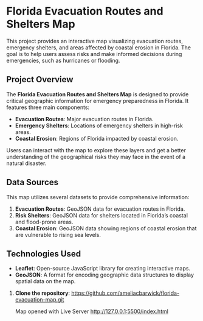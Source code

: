# Florida Evacuation Routes and Shelters Map

This project provides an interactive map visualizing evacuation routes, emergency shelters, and areas affected by coastal erosion in Florida. The goal is to help users assess risks and make informed decisions during emergencies, such as hurricanes or flooding.

## Project Overview

The **Florida Evacuation Routes and Shelters Map** is designed to provide critical geographic information for emergency preparedness in Florida. It features three main components:

- **Evacuation Routes**: Major evacuation routes in Florida.
- **Emergency Shelters**: Locations of emergency shelters in high-risk areas.
- **Coastal Erosion**: Regions of Florida impacted by coastal erosion.

Users can interact with the map to explore these layers and get a better understanding of the geographical risks they may face in the event of a natural disaster.

## Data Sources

This map utilizes several datasets to provide comprehensive information:

1. **Evacuation Routes**: GeoJSON data for evacuation routes in Florida.
2. **Risk Shelters**: GeoJSON data for shelters located in Florida’s coastal and flood-prone areas.
3. **Coastal Erosion**: GeoJSON data showing regions of coastal erosion that are vulnerable to rising sea levels.

## Technologies Used

- **Leaflet**: Open-source JavaScript library for creating interactive maps.
- **GeoJSON**: A format for encoding geographic data structures to display spatial data on the map.


1. **Clone the repository**:
   https://github.com/ameliacbarwick/florida-evacuation-map.git

   Map opened with Live Server http://127.0.0.1:5500/index.html 

